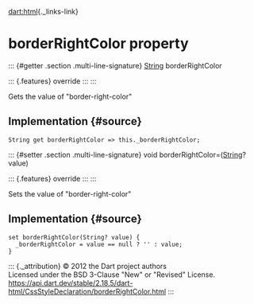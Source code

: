 [dart:html](../../dart-html/dart-html-library){._links-link}

borderRightColor property
=========================

::: {#getter .section .multi-line-signature}
[String](../../dart-core/string-class) borderRightColor

::: {.features}
override
:::
:::

Gets the value of \"border-right-color\"

Implementation {#source}
--------------

``` {.language-dart data-language="dart"}
String get borderRightColor => this._borderRightColor;
```

::: {#setter .section .multi-line-signature}
void borderRightColor=([String](../../dart-core/string-class)? value)

::: {.features}
override
:::
:::

Sets the value of \"border-right-color\"

Implementation {#source}
--------------

``` {.language-dart data-language="dart"}
set borderRightColor(String? value) {
  _borderRightColor = value == null ? '' : value;
}
```

::: {._attribution}
© 2012 the Dart project authors\
Licensed under the BSD 3-Clause \"New\" or \"Revised\" License.\
<https://api.dart.dev/stable/2.18.5/dart-html/CssStyleDeclaration/borderRightColor.html>
:::
